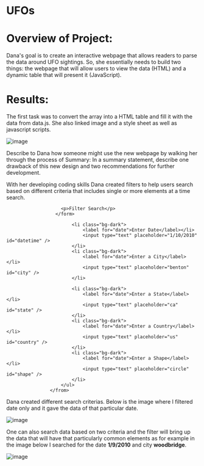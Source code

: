 # UFOs

# Overview of Project:

Dana's goal is to create an interactive webpage that allows readers to parse the data around UFO sightings. So, she essentially needs to build two things: the webpage that will allow users to view the data (HTML) and a dynamic table that will present it (JavaScript).

# Results:
The first task was to convert the array into a HTML table and fill it with the data from data.js. She also linked image and a style sheet as well as javascript scripts.

![image](https://user-images.githubusercontent.com/105535250/189467458-99b98a1d-1672-4162-9100-15c5cfa8f8f0.png)






Describe to Dana how someone might use the new webpage by walking her through the process of 
Summary: In a summary statement, describe one drawback of this new design and two recommendations for further development.


With her developing coding skills Dana created filters to help users search based on different criteria that includes single or more elements at a time search.



<form>                     
  
                        <p>Filter Search</p>
                      </form>                    
        
                            <li class="bg-dark">
                                <label for="date">Enter Date</label></li>
                                <input type="text" placeholder="1/10/2010" id="datetime" />
                            </li>
                            <li class="bg-dark">
                                <label for="date">Enter a City</label></li>
                                <input type="text" placeholder="benton" id="city" />
                            </li>
        
                            <li class="bg-dark">
                                <label for="date">Enter a State</label></li>
                                <input type="text" placeholder="ca" id="state" />
                            </li>
                            <li class="bg-dark">
                                <label for="date">Enter a Country</label></li>
                                <input type="text" placeholder="us" id="country" />
                            </li>
                            <li class="bg-dark">
                                <label for="date">Enter a Shape</label></li>
                                <input type="text" placeholder="circle" id="shape" />
                            </li>
                        </ul>
                    </from> 
                    
                    
                    
   
   

   Dana created different search criterias. Below is the image where I filtered date only and it gave the data of that particular date.
   
   
   
   ![image](https://user-images.githubusercontent.com/105535250/189467784-87e38c79-7930-4651-9859-3a9b0c3750e6.png)

   
   
One can also search data based on two criteria and the filter will bring up the data that will have that particularly common elements as for example in the image below I searched for the date **1/9/2010** and city **woodbridge**.
   
   ![image](https://user-images.githubusercontent.com/105535250/189467216-7ed43b20-7793-4033-9a79-7348e5b6d43d.png)


